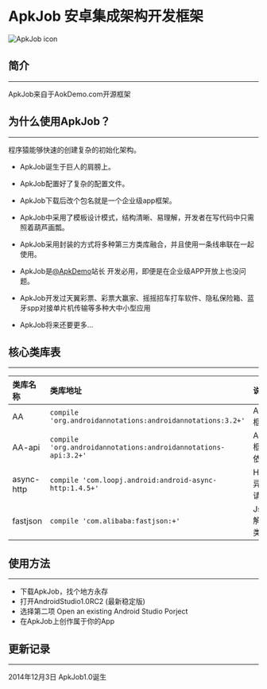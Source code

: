 # ApkJob 安卓集成架构开发框架

![ApkJob icon](http://apkdemo.com/wp-content/uploads/2014/11/cropped-75_7511-06-20-28-07.png)

## 简介
*** 
ApkJob来自于AokDemo.com开源框架
## 为什么使用ApkJob？
***
程序猿能够快速的创建复杂的初始化架构。

* ApkJob诞生于巨人的肩膀上。

* ApkJob配置好了复杂的配置文件。
* ApkJob下载后改个包名就是一个企业级app框架。

* ApkJob中采用了模板设计模式，结构清晰、易理解，开发者在写代码中只需照着葫芦画瓢。

* ApkJob采用封装的方式将多种第三方类库融合，并且使用一条线串联在一起使用。

* ApkJob是[@ApkDemo](https://apkdemo.com)站长 开发必用，即便是在企业级APP开放上也没问题。

* ApkJob开发过天翼彩票、彩票大赢家、摇摇招车打车软件、隐私保险箱、蓝牙spp对接单片机传输等多种大中小型应用
* ApkJob将来还要更多...

## 核心类库表
*** 

类库名称 			|    类库地址 	 | 说明
:----------- 	| :----------- | :-----------
 AA 			| `compile 'org.androidannotations:androidannotations:3.2+'`  | AA框架
AA-api 			| `compile 'org.androidannotations:androidannotations-api:3.2+'` | AA框架依赖
async-http 	| `compile 'com.loopj.android:android-async-http:1.4.5+'` | Http异步请求
fastjson| ` compile 'com.alibaba:fastjson:+'    ` | Json解析类库

## 使用方法
*** 

* 下载ApkJob，找个地方永存
* 打开AndroidStudio1.0RC2 (最新稳定版)
* 选择第二项 Open an existing Android Studio Porject
* 在ApkJob上创作属于你的App


## 更新记录
*** 
2014年12月3日 ApkJob1.0诞生


